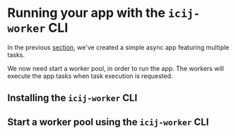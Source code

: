 # Running your app with the `icij-worker` CLI

In the previous [section](app.md), we've created a simple async app featuring multiple tasks.

[//]: # (TODO: put ref to the worker pool concept)
We now need start a worker pool, in order to run the app. The workers will execute the app tasks when task execution is requested.

## Installing the `icij-worker` CLI

## Start a worker pool using the `icij-worker` CLI
